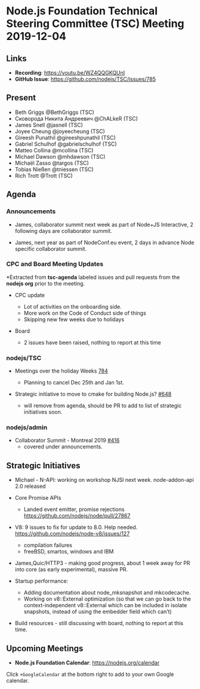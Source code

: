 ﻿# Node.js Foundation Technical Steering Committee (TSC) Meeting 2019-12-04

## Links

* **Recording**:  https://youtu.be/WZ4QQGKQUnI
* **GitHub Issue**: https://github.com/nodejs/TSC/issues/785

## Present
* Beth Griggs @BethGriggs (TSC)
* Сковорода Никита Андреевич @ChALkeR (TSC)
* James Snell @jasnell (TSC)
* Joyee Cheung @joyeecheung (TSC)
* Gireesh Punathil @gireeshpunathil (TSC)
* Gabriel Schulhof @gabrielschulhof (TSC)
* Matteo Collina @mcollina (TSC)
* Michael Dawson @mhdawson (TSC)
* Michaël Zasso @targos (TSC)
* Tobias Nießen @tniessen (TSC)
* Rich Trott @Trott (TSC)

## Agenda

### Announcements

* James, collaborator summit next week as part of Node+JS Interactive, 2 following days
  are collaborator summit.

* James, next year as part of NodeConf.eu event, 2 days in advance Node specific
  collaborator summit.

### CPC and Board Meeting Updates
 
*Extracted from **tsc-agenda** labeled issues and pull requests from the **nodejs org** prior to the meeting.
* CPC update
  * Lot of activities on the onboarding side.  
  * More work on the Code of Conduct side of things
  * Skipping new few weeks due to holidays

* Board 
  * 2 issues have been raised, nothing to report at this time

### nodejs/TSC

* Meetings over the holiday Weeks [784](https://github.com/nodejs/TSC/issues/784)
  * Planning to cancel Dec 25th and Jan 1st.
  
* Strategic initiative to move to cmake for building Node.js? [#648](https://github.com/nodejs/TSC/issues/648)
  * will remove from agenda, should be PR to add to list of strategic initiatives soon.

### nodejs/admin

* Collaborator Summit - Montreal 2019 [#416](https://github.com/nodejs/admin/issues/416)
  * covered under announcements.

## Strategic Initiatives

* Michael - N-API: working on workshop  NJSI next week.  node-addon-api 2.0 released

* Core Promise APIs
  * Landed event emitter, promise rejections https://github.com/nodejs/node/pull/27867

* V8: 9 issues to fix for update to 8.0. Help needed. https://github.com/nodejs/node-v8/issues/127
  * compilation failures
  * freeBSD, smartos, windows and IBM 

* James,Quic/HTTP3 - making good progress, about 1 week away for PR into core (as early
   experimental), massive PR.

* Startup performance:
  * Adding documentation about node_mksnapshot and mkcodecache.
  * Working on v8::External optimization (so that we can go back to the context-independent v8::External which can be included in isolate snapshots, instead of using the embedder field which can’t)

* Build resources - still discussing with board, nothing to report at this time.

## Upcoming Meetings

* **Node.js Foundation Calendar**: https://nodejs.org/calendar

Click `+GoogleCalendar` at the bottom right to add to your own Google calendar.
